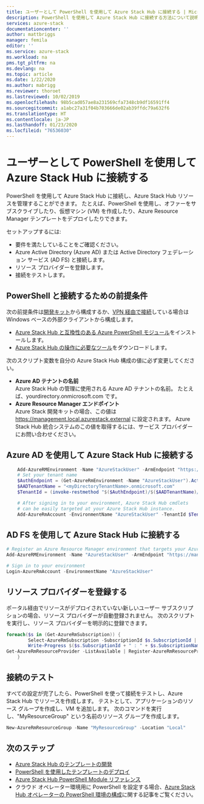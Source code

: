 ```yaml
---
title: ユーザーとして PowerShell を使用して Azure Stack Hub に接続する | Microsoft Docs
description: PowerShell を使用して Azure Stack Hub に接続する方法について説明します。
services: azure-stack
documentationcenter: ''
author: mattbriggs
manager: femila
editor: ''
ms.service: azure-stack
ms.workload: na
pms.tgt_pltfrm: na
ms.devlang: na
ms.topic: article
ms.date: 1/22/2020
ms.author: mabrigg
ms.reviewer: thoroet
ms.lastreviewed: 10/02/2019
ms.openlocfilehash: 98b5cad057ae8a231569cfa7348cb9df16591ff4
ms.sourcegitcommit: a1abc27a31f04b703666de02ab39ffdc79a632f6
ms.translationtype: HT
ms.contentlocale: ja-JP
ms.lasthandoff: 01/23/2020
ms.locfileid: "76536030"
---
```

# <a name="connect-to-azure-stack-hub-with-powershell-as-a-user"></a>ユーザーとして PowerShell を使用して Azure Stack Hub に接続する

PowerShell を使用して Azure Stack Hub に接続し、Azure Stack Hub リソースを管理することができます。 たとえば、PowerShell を使用し、オファーをサブスクライブしたり、仮想マシン (VM) を作成したり、Azure Resource Manager テンプレートをデプロイしたりできます。

セットアップするには:
  - 要件を満たしていることをご確認ください。
  - Azure Active Directory (Azure AD) または Active Directory フェデレーション サービス (AD FS) と接続します。 
  - リソース プロバイダーを登録します。
  - 接続をテストします。

## <a name="prerequisites-to-connecting-with-powershell"></a>PowerShell と接続するための前提条件

次の前提条件は[開発キット](../asdk/asdk-connect.md#connect-to-azure-stack-using-rdp)から構成するか、[VPN 経由で接続](../asdk/asdk-connect.md#connect-to-azure-stack-using-vpn)している場合は Windows ベースの外部クライアントから構成します。

* [Azure Stack Hub と互換性のある Azure PowerShell モジュール](../operator/azure-stack-powershell-install.md)をインストールします。
* [Azure Stack Hub の操作に必要なツール](../operator/azure-stack-powershell-download.md)をダウンロードします。

次のスクリプト変数を自分の Azure Stack Hub 構成の値に必ず変更してください。

- **Azure AD テナントの名前**  
  Azure Stack Hub の管理に使用される Azure AD テナントの名前。 たとえば、yourdirectory.onmicrosoft.com です。
- **Azure Resource Manager エンドポイント**  
  Azure Stack 開発キットの場合、この値は https://management.local.azurestack.external に設定されます。 Azure Stack Hub 統合システムのこの値を取得するには、サービス プロバイダーにお問い合わせください。

## <a name="connect-to-azure-stack-hub-with-azure-ad"></a>Azure AD を使用して Azure Stack Hub に接続する

```powershell  
    Add-AzureRMEnvironment -Name "AzureStackUser" -ArmEndpoint "https://management.local.azurestack.external"
    # Set your tenant name
    $AuthEndpoint = (Get-AzureRmEnvironment -Name "AzureStackUser").ActiveDirectoryAuthority.TrimEnd('/')
    $AADTenantName = "<myDirectoryTenantName>.onmicrosoft.com"
    $TenantId = (invoke-restmethod "$($AuthEndpoint)/$($AADTenantName)/.well-known/openid-configuration").issuer.TrimEnd('/').Split('/')[-1]

    # After signing in to your environment, Azure Stack Hub cmdlets
    # can be easily targeted at your Azure Stack Hub instance.
    Add-AzureRmAccount -EnvironmentName "AzureStackUser" -TenantId $TenantId
```

## <a name="connect-to-azure-stack-hub-with-ad-fs"></a>AD FS を使用して Azure Stack Hub に接続する

  ```powershell  
  # Register an Azure Resource Manager environment that targets your Azure Stack Hub instance
  Add-AzureRMEnvironment -Name "AzureStackUser" -ArmEndpoint "https://management.local.azurestack.external"

  # Sign in to your environment
  Login-AzureRmAccount -EnvironmentName "AzureStackUser"
  ```

## <a name="register-resource-providers"></a>リソース プロバイダーを登録する

ポータル経由でリソースがデプロイされていない新しいユーザー サブスクリプションの場合、リソース プロバイダーが自動登録されません。 次のスクリプトを実行し、リソース プロバイダーを明示的に登録できます。

```powershell  
foreach($s in (Get-AzureRmSubscription)) {
        Select-AzureRmSubscription -SubscriptionId $s.SubscriptionId | Out-Null
        Write-Progress $($s.SubscriptionId + " : " + $s.SubscriptionName)
Get-AzureRmResourceProvider -ListAvailable | Register-AzureRmResourceProvider
    }
```

## <a name="test-the-connectivity"></a>接続のテスト

すべての設定が完了したら、PowerShell を使って接続をテストし、Azure Stack Hub でリソースを作成します。 テストとして、アプリケーションのリソース グループを作成し、VM を追加します。 次のコマンドを実行し、"MyResourceGroup" という名前のリソース グループを作成します。

```powershell  
New-AzureRmResourceGroup -Name "MyResourceGroup" -Location "Local"
```

## <a name="next-steps"></a>次のステップ

- [Azure Stack Hub のテンプレートの開発](azure-stack-develop-templates.md)
- [PowerShell を使用したテンプレートのデプロイ](azure-stack-deploy-template-powershell.md)
- [Azure Stack Hub PowerShell Module リファレンス](https://docs.microsoft.com/powershell/azure/azure-stack/overview)
- クラウド オペレーター環境用に PowerShell を設定する場合、[Azure Stack Hub オペレーターの PowerShell 環境の構成](../operator/azure-stack-powershell-configure-admin.md)に関する記事をご覧ください。
